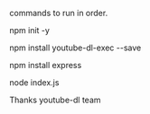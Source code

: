 commands to run in order.

  npm init -y
  
  npm install youtube-dl-exec --save 
  
  npm install express

  node index.js

Thanks youtube-dl team
